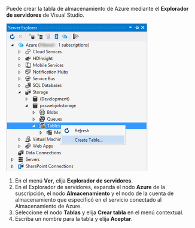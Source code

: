 Puede crear la tabla de almacenamiento de Azure mediante el **Explorador de servidores** de Visual Studio.

![Tablas del explorador de servidores][Image1]

1. En el menú **Ver**, elija **Explorador de servidores**.
2. En el Explorador de servidores, expanda el nodo **Azure** de la suscripción, el nodo **Almacenamiento** y el nodo de la cuenta de almacenamiento que especificó en el servicio conectado al Almacenamiento de Azure.
3. Seleccione el nodo **Tablas** y elija **Crear tabla** en el menú contextual.
4. Escriba un nombre para la tabla y elija **Aceptar**.   




[Image1]: ./media/vs-storage-getting-started-tables-include/vs-storage-create-tables-in-Server-Explorer.png

<!---HONumber=Oct15_HO3-->